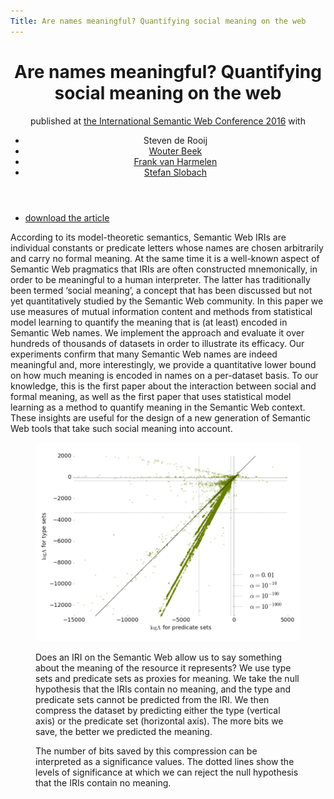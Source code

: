 ```yaml
---
Title: Are names meaningful? Quantifying social meaning on the web
---
```


<header>
<h1> Are names meaningful? Quantifying social meaning on the web</h1>
<span class="venue">published at <a href="http://iswc2016.semanticweb.org/">the International Semantic Web Conference 2016</a></span>
with 
<ul class="authors">
  <li>Steven de Rooij</li>
  <li><a href="http://wouterbeek.github.io/">Wouter Beek</li>
  <li><a href="http://www.cs.vu.nl/~frankh/">Frank van Harmelen</li>
  <li><a href="http://www.few.vu.nl/~schlobac/">Stefan Slobach</li>
</ul>
</header>

<ul class="links">
	<li><a class="article" href="/files/are-names-meaningful.pdf">download the article</a></li>
</ul>

According to its model-theoretic semantics, Semantic Web
IRIs are individual constants or predicate letters whose names are chosen
arbitrarily and carry no formal meaning. At the same time it is
a well-known aspect of Semantic Web pragmatics that IRIs are often
constructed mnemonically, in order to be meaningful to a human interpreter.
The latter has traditionally been termed ‘social meaning’, a
concept that has been discussed but not yet quantitatively studied by
the Semantic Web community. In this paper we use measures of mutual
information content and methods from statistical model learning to
quantify the meaning that is (at least) encoded in Semantic Web names.
We implement the approach and evaluate it over hundreds of thousands
of datasets in order to illustrate its efficacy. Our experiments confirm
that many Semantic Web names are indeed meaningful and, more interestingly,
we provide a quantitative lower bound on how much meaning is
encoded in names on a per-dataset basis. To our knowledge, this is the
first paper about the interaction between social and formal meaning, as
well as the first paper that uses statistical model learning as a method to
quantify meaning in the Semantic Web context. These insights are useful
for the design of a new generation of Semantic Web tools that take such
social meaning into account.

<figure class="mn-plot">
	<img  src="/files/meaningful-names/plot.png"/>

<figcaption>
<p>Does an IRI on the Semantic Web allow us to say something about the meaning of 
the resource it represents? We use type sets and predicate sets as proxies for 
meaning. We take the null hypothesis that the IRIs contain no meaning, and the 
type and predicate sets cannot be 
predicted from the IRI. We then compress the dataset by predicting either the 
type (vertical axis) or the predicate set (horizontal axis). The more bits we save, the better we predicted the meaning. </p>

<p>The number of bits 
saved by this compression can be interpreted as a significance values. The dotted 
lines show the levels of significance at which we can reject the null hypothesis 
that the IRIs contain no meaning. </p>
</figcaption>
</figure>
